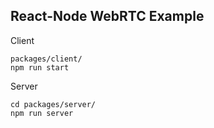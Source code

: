 ## React-Node WebRTC Example

Client
```
packages/client/
npm run start
```

Server
```
cd packages/server/
npm run server
```

